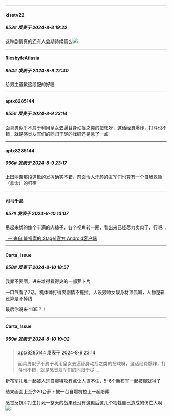 ﻿
*****

####  kisstv22  
##### 953#       发表于 2024-8-8 19:22

这种剧情真的还有人会期待续篇么<img src="https://static.saraba1st.com/image/smiley/face2017/009.gif" referrerpolicy="no-referrer">


*****

####  RiesbyfeAtlasia  
##### 954#       发表于 2024-8-9 22:40

给男主道歉这段配的好嗯


*****

####  aptx8285144  
##### 955#       发表于 2024-8-9 23:14

面具男似乎不屑于利用皇女去逼替身动摇之类的把戏呀，这话经费爆炸，打斗也不错，就是感觉友军们的同归于尽的戏码还是急了一点


*****

####  aptx8285144  
##### 956#       发表于 2024-8-9 23:17

上田丽奈那段道歉的发挥确实不错，前面令人汗颜的友军们也算有一个自我救赎（拿命）的归宿


*****

####  司马千晶  
##### 957#       发表于 2024-8-10 13:07

吊起来绑的像个丰满的肉粽子，各个视角转一圈，看出来已经尽力卖肉了，行吧...

[  -- 来自 能搜索的 Stage1官方 Android客户端](https://www.coolapk.com/apk/140634)


*****

####  Carta_Issue  
##### 958#       发表于 2024-8-10 18:57

我靠不要啊，进来难得看得爽的一部萝卜片

一口气看了7话，机体帅打得爽剧情不拖拉，人设男帅女靓身材顶呱呱，人物逻辑还算是不掉线

最后你说来个BE？！


*****

####  Carta_Issue  
##### 959#       发表于 2024-8-10 19:02

<blockquote><a href="httphttps://bbs.saraba1st.com/2b/forum.php?mod=redirect&amp;goto=findpost&amp;pid=65849246&amp;ptid=2162556" target="_blank">aptx8285144 发表于 2024-8-9 23:14</a>

面具男似乎不屑于利用皇女去逼替身动摇之类的把戏呀，这话经费爆炸，打斗也不错，就是感觉友军们的同归于尽 ...</blockquote>
新布军扎堆一起被人玩自爆特攻有点让人遭不住，5-6个新布军一起被爆就得了

结果画面上至少20台萝卜被一台自爆机拉上一起陪葬

感觉反抗军打生打死一整天的战果还没有这殿后这几个牺牲自己造成的伤亡大啊<img src="https://static.saraba1st.com/image/smiley/face2017/003.png" referrerpolicy="no-referrer">

